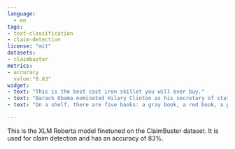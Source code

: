 ```yaml
---
language: 
  - en
tags:
- text-classification
- claim-detection
license: "mit"
datasets:
- claimbuster
metrics:
- accuracy
  value:"0.83"
widget:
- text: "This is the best cast iron skillet you will ever buy."
- text: "Barack Obama nominated Hilary Clinton as his secretary of state on Monday."
- text: "On a shelf, there are five books: a gray book, a red book, a purple book, a blue book, and a black book"

---
```


This is the XLM Roberta model finetuned on the ClaimBuster dataset. It is used for claim detection and has an accuracy of 83%.